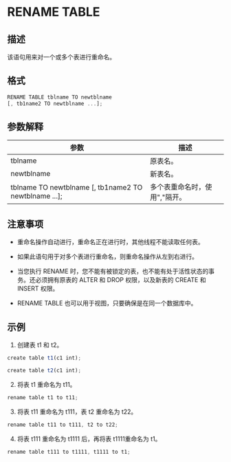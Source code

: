 RENAME TABLE 
=================================



描述 
-----------

该语句用来对一个或多个表进行重命名。

格式 
-----------

```javascript
RENAME TABLE tblname TO newtblname 
[, tb1name2 TO newtblname ...];
```



参数解释 
-------------



|                                  **参数**                                   |      **描述**      |
|---------------------------------------------------------------------------|------------------|
| tblname                                                                   | 原表名。             |
| newtblname                                                                | 新表名。             |
| tblname TO newtblname   \[, tb1name2 TO newtblname ...\]; | 多个表重命名时，使用","隔开。 |



注意事项 
-------------

* 重命名操作自动进行，重命名正在进行时，其他线程不能读取任何表。

* 如果此语句用于对多个表进行重命名，则重命名操作从左到右进行。

* 当您执行 RENAME 时，您不能有被锁定的表，也不能有处于活性状态的事务。还必须拥有原表的 ALTER 和 DROP 权限，以及新表的 CREATE 和 INSERT 权限。

* RENAME TABLE 也可以用于视图，只要确保是在同一个数据库中。




示例 
-----------

1. 创建表 t1 和 t2。




```javascript
create table t1(c1 int);

create table t2(c1 int);
```



2. 将表 t1 重命名为 t11。




```javascript
rename table t1 to t11;
```



3. 将表 t11 重命名为 t111，表 t2 重命名为 t22。




```javascript
rename table t11 to t111, t2 to t22;
```



4. 将表 t111 重命名为 t1111 后，再将表 t1111重命名为 t1。




```javascript
rename table t111 to t1111, t1111 to t1;
```



